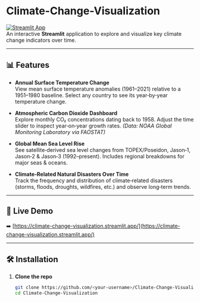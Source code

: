# Climate-Change-Visualization

[![Streamlit App](https://img.shields.io/badge/Live%20Demo-Streamlit-blue?logo=streamlit)](https://climate-change-visualization.streamlit.app/)  
An interactive **Streamlit** application to explore and visualize key climate change indicators over time.

---

## 📊 Features

- **Annual Surface Temperature Change**  
  View mean surface temperature anomalies (1961–2021) relative to a 1951–1980 baseline. Select any country to see its year‑by‑year temperature change.

- **Atmospheric Carbon Dioxide Dashboard**  
  Explore monthly CO₂ concentrations dating back to 1958. Adjust the time slider to inspect year‑on‑year growth rates. *(Data: NOAA Global Monitoring Laboratory via FAOSTAT)*

- **Global Mean Sea Level Rise**  
  See satellite‑derived sea level changes from TOPEX/Poseidon, Jason‑1, Jason‑2 & Jason‑3 (1992–present). Includes regional breakdowns for major seas & oceans.

- **Climate‑Related Natural Disasters Over Time**  
  Track the frequency and distribution of climate‑related disasters (storms, floods, droughts, wildfires, etc.) and observe long‑term trends.

---

## 🚀 Live Demo

➡️ [https://climate-change-visualization.streamlit.app/](https://climate-change-visualization.streamlit.app/)

---

## 🛠️ Installation

1. **Clone the repo**  
   ```bash
   git clone https://github.com/<your‑username>/Climate-Change-Visualization.git
   cd Climate-Change-Visualization
